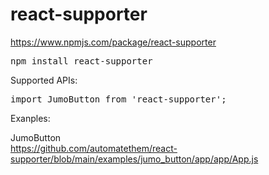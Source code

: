# react-supporter

https://www.npmjs.com/package/react-supporter
<pre>
npm install react-supporter
</pre>

Supported APIs:
<pre>
import JumoButton from 'react-supporter';
</pre>

Exanples:   

JumoButton  
https://github.com/automatethem/react-supporter/blob/main/examples/jumo_button/app/app/App.js
